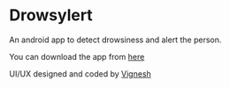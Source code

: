 # Drowsylert
An android app to detect drowsiness and alert the person.

You can download the app from [here](https://driverdrowsiness.carrd.co)

UI/UX designed and coded by [Vignesh](https://github.com/VigneshHendrix)

